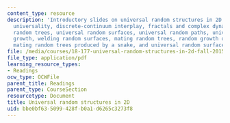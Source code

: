 ```yaml
---
content_type: resource
description: 'Introductory slides on universal random structures in 2D. Topics include:
  universality, discrete-continuum interplay, fractals and complex dynamics, universal
  random trees, universal random surfaces, universal random paths, universal random
  growth, welding random surfaces, mating random trees, random growth on random surfaces,
  mating random trees produced by a snake, and universal random surfaces.'
file: /media/courses/18-177-universal-random-structures-in-2d-fall-2015/bbe0bf635099428fb0a1d6265c3273f8_MIT18_177F15_Intro.pdf
file_type: application/pdf
learning_resource_types:
- Readings
ocw_type: OCWFile
parent_title: Readings
parent_type: CourseSection
resourcetype: Document
title: Universal random structures in 2D
uid: bbe0bf63-5099-428f-b0a1-d6265c3273f8
---
```

